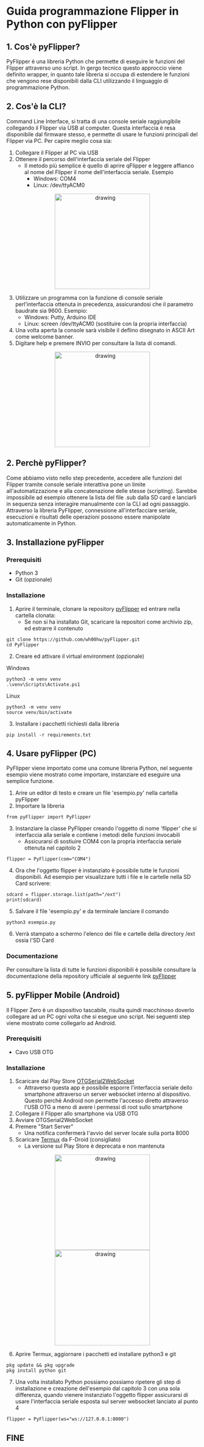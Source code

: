 # **Guida programmazione Flipper in Python con pyFlipper**

## **1. Cos'è pyFlipper?**

PyFlipper è una libreria Python che permette di eseguire le funzioni del Flipper attraverso uno script. In gergo tecnico questo approccio viene definito wrapper, in quanto tale libreria si occupa di estendere le funzioni che vengono rese disponibili dalla CLI utilizzando il linguaggio di programmazione Python.

## **2. Cos'è la CLI?**

Command Line Interface, si tratta di una console seriale raggiungibile collegando il Flipper via USB al computer. Questa interfaccia è resa disponibile dal firmware stesso, e permette di usare le funzioni principali del Flipper via PC. 
Per capire meglio cosa sia:

1. Collegare il Flipper al PC via USB
2.  Ottenere il percorso dell'interfaccia seriale del Flipper
	- Il metodo più semplice è quello di aprire qFlipper e leggere affianco al nome del Flipper il nome dell'interfaccia seriale. Esempio
		- Windows: COM4
		- Linux: /dev/ttyACM0

<div align=center><img src="images/qflipper.png" alt="drawing" width="250"/></div>

3. Utilizzare un programma con la funzione di console seriale perl'interfaccia ottenuta in precedenza, assicurandosi che il parametro baudrate sia 9600. Esempio:
	- Windows: Putty, Arduino IDE
	- Linux: screen /dev/ttyACM0 (sostituire con la propria interfaccia)
4. Una volta aperta la console sarà visibile il deflino disegnato in ASCII Art come welcome banner.
5. Digitare help e premere INVIO per consultare la lista di comandi.

<div align=center><img src="images/cli.jpg" alt="drawing" width="250"/></div>

## **2. Perchè pyFlipper?**

Come abbiamo visto nello step precedente, accedere alle funzioni del Flipper tramite console seriale interattiva pone un limite all'automatizzazione e alla concatenazione delle stesse (scripting). Sarebbe impossibile ad esempio ottenere la lista del file .sub dalla SD card e lanciarli in sequenza senza interagire manualmente con la CLI ad ogni passaggio. Attraverso la libreria PyFlipper, connessione all'interfacciare seriale, esecuzioni e risultati delle operazioni possono essere manipolate automaticamente in Python.


## **3. Installazione pyFlipper**

### Prerequisiti
- Python 3
- Git (opzionale)

### Installazione

1. Aprire il terminale, clonare la repository [pyFlipper](https://github.com/wh00hw/pyFlipper) ed entrare nella cartella clonata:
	- Se non si ha installato Git, scaricare la repositori come archivio zip, ed estrarre il contenuto
```
git clone https://github.com/wh00hw/pyFlipper.git
cd PyFlipper
```

2. Creare ed attivare il virtual environment (opzionale)

Windows
```
python3 -m venv venv
.\venv\Scripts\Activate.ps1
```

Linux
```
python3 -m venv venv
source venv/bin/activate
```

3. Installare i pacchetti richiesti dalla libreria
```
pip install -r requirements.txt
```

## **4. Usare pyFlipper (PC)**

PyFlipper viene importato come una comune libreria Python, nel seguente esempio viene mostrato come importare, instanziare ed eseguire una semplice funzione.

1. Arire un editor di testo e creare un file 'esempio.py' nella cartella pyFlipper
2. Importare la libreria
```
from pyFlipper import PyFlipper
```
3. Instanziare la classe PyFlipper creando l'oggetto di nome 'flipper' che si interfaccia alla seriale e contiene i metodi delle funzioni invocabili
	- Assicurarsi di sostiuire COM4 con la propria interfaccia seriale ottenuta nel capitolo 2
```
flipper = PyFlipper(com="COM4")
```
4. Ora che l'oggetto flipper è instanziato è possibile tutte le funzioni disponibili. Ad esempio per visualizzare tutti i file e le cartelle nella SD Card scrivere:
```
sdcard = flipper.storage.list(path="/ext")
print(sdcard)
```
5. Salvare il file 'esempio.py' e da terminale lanciare il comando
```
python3 esempio.py
```
6. Verrà stampato a schermo l'elenco dei file e cartelle della directory /ext ossia l'SD Card

### Documentazione

Per consultare la lista di tutte le funzioni disponibili è possibile consultare la documentazione della repository ufficiale al seguente link [pyFlipper](https://github.com/wh00hw/pyFlipper)

## **5. pyFlipper Mobile (Android)**

Il Flipper Zero è un dispositivo tascabile, risulta quindi macchinoso doverlo collegare ad un PC ogni volta che si esegue uno script. Nei seguenti step viene mostrato come collegarlo ad Android.

### Prerequisiti
- Cavo USB OTG 

### Installazione

1. Scaricare dal Play Store [OTGSerial2WebSocket](https://play.google.com/store/apps/details?id=com.wh00hw.serial2websocket)
	- Attraverso questa app è possibile esporre l'interfaccia seriale dello smartphone attraverso un server websocket interno al dispositivo. Questo perchè Android non permette l'accesso diretto attraverso l'USB OTG a meno di avere i permessi di root sullo smartphone
2. Collegare il Flipper allo smartphone via USB OTG
3. Avviare OTGSerial2WebSocket
4. Premere "Start Server"
	- Una notifica confermerà l'avvio del server locale sulla porta 8000
5. Scaricare [Termux](https://f-droid.org/repo/com.termux_118.apk) da F-Droid (consigliato)
	- La versione sul Play Store è deprecata e non mantenuta
<div align=center><img src="images/websocket1.png" alt="drawing" width="250"/></div>
<div align=center><img src="images/websocket2.png" alt="drawing" width="250"/></div>

6. Aprire Termux, aggiornare i pacchetti ed installare python3 e git
```
pkg update && pkg upgrade
pkg install python git
```
7. Una volta installato Python possiamo possiamo ripetere gli step di installazione e creazione dell'esempio dal capitolo 3 con una sola differenza, quando vienere instanziato l'oggetto flipper assicurarsi di usare l'interfaccia seriale esposta sul server websocket lanciato al punto 4
```
flipper = PyFlipper(ws="ws://127.0.0.1:8000")
```

## **FINE**
